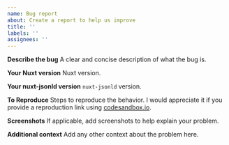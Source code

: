 ```yaml
---
name: Bug report
about: Create a report to help us improve
title: ''
labels: ''
assignees: ''
---
```


**Describe the bug**
A clear and concise description of what the bug is.

**Your Nuxt version**
Nuxt version.

**Your nuxt-jsonld version**
`nuxt-jsonld` version.

**To Reproduce**
Steps to reproduce the behavior.
I would appreciate it if you provide a reproduction link using [codesandbox.io](https://codesandbox.io/).

**Screenshots**
If applicable, add screenshots to help explain your problem.

**Additional context**
Add any other context about the problem here.
